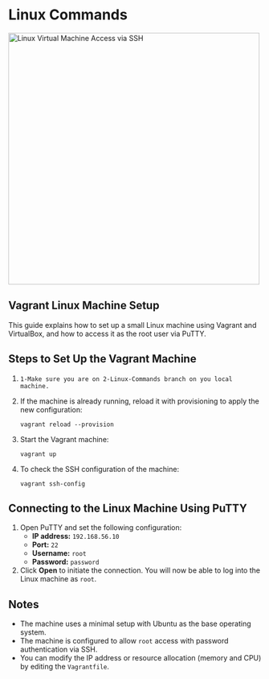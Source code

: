 <h1>Linux Commands</h1>
<p></p>
<img src="https://drive.google.com/uc?export=view&id=1CT-CujN16EmPUY6_3xfaHDz352DLVI2s" alt="Linux Virtual Machine Access via SSH" width="500">
<p></p>

<h2>Vagrant Linux Machine Setup</h2>

<p>This guide explains how to set up a small Linux machine using Vagrant and VirtualBox, and how to access it as the root user via PuTTY.</p>

<h2>Steps to Set Up the Vagrant Machine</h2>

<ol>
  <li>
    <pre><code>1-Make sure you are on 2-Linux-Commands branch on you local machine.</code></pre>
  </li>
  <li>If the machine is already running, reload it with provisioning to apply the new configuration:
    <pre><code>vagrant reload --provision</code></pre>
  </li>

  <li>Start the Vagrant machine:
    <pre><code>vagrant up</code></pre>
  </li>


  <li>To check the SSH configuration of the machine:
    <pre><code>vagrant ssh-config</code></pre>
  </li>
</ol>

<h2>Connecting to the Linux Machine Using PuTTY</h2>

<ol>
  <li>Open PuTTY and set the following configuration:
    <ul>
      <li><strong>IP address:</strong> <code>192.168.56.10</code></li>
      <li><strong>Port:</strong> <code>22</code></li>
      <li><strong>Username:</strong> <code>root</code></li>
      <li><strong>Password:</strong> <code>password</code></li>
    </ul>
  </li>

  <li>Click <strong>Open</strong> to initiate the connection. You will now be able to log into the Linux machine as <code>root</code>.</li>
</ol>

<h2>Notes</h2>
<ul>
  <li>The machine uses a minimal setup with Ubuntu as the base operating system.</li>
  <li>The machine is configured to allow <code>root</code> access with password authentication via SSH.</li>
  <li>You can modify the IP address or resource allocation (memory and CPU) by editing the <code>Vagrantfile</code>.</li>
</ul>
